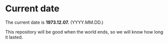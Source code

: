 # Current date

The current date is **1973.12.07.** (YYYY.MM.DD.)

This repository will be good when the world ends, so we will know how long it lasted.